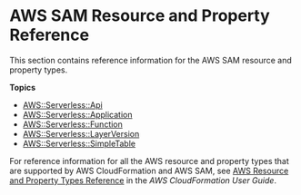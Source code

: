 # AWS SAM Resource and Property Reference<a name="sam-specification-resources-and-properties"></a>

This section contains reference information for the AWS SAM resource and property types\.

**Topics**
+ [AWS::Serverless::Api](sam-resource-api.md)
+ [AWS::Serverless::Application](sam-resource-application.md)
+ [AWS::Serverless::Function](sam-resource-function.md)
+ [AWS::Serverless::LayerVersion](sam-resource-layerversion.md)
+ [AWS::Serverless::SimpleTable](sam-resource-simpletable.md)

For reference information for all the AWS resource and property types that are supported by AWS CloudFormation and AWS SAM, see [AWS Resource and Property Types Reference](https://docs.aws.amazon.com/AWSCloudFormation/latest/UserGuide/aws-template-resource-type-ref.html) in the *AWS CloudFormation User Guide*\.
